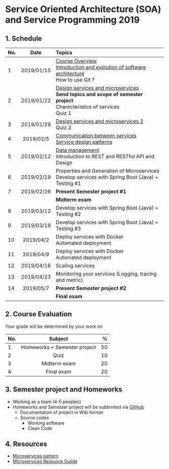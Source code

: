 # Service Oriented Architecture (SOA) and Service Programming 2019

## 1. Schedule
| No.  | Date           | Topics  |
| ---- |:-------------:| :-----|
| 1    | 2019/01/15    | [Course Overview](https://github.com/up1/course_microservice_kmitl_2019/blob/master/slide/day01/01-COURSE-OVERVIEW.pdf) <br> [Introduction and evolution of software architecture](https://github.com/up1/course_microservice_kmitl_2019/blob/master/slide/day01/02-INTRODUCTION.pdf) <br> How to use Git ? |
| 2    | 2019/01/22    | [Design services and microservices](https://github.com/up1/course_microservice_kmitl_2019/tree/master/slide/day02) <br>**Send topics and scope of semester project** <br> Charecteristics of services <br>Quiz 1 |
| 3    | 2019/01/29    | [Design services and microservices 2](https://github.com/up1/course_microservice_kmitl_2019/tree/master/slide/day03) <br>Quiz 2|
| 4    | 2019/02/5     | [Communication between services <br> Service design patterns](https://github.com/up1/course_microservice_kmitl_2019/tree/master/slide/day04) |
| 5    | 2019/02/12    | [Data management](https://github.com/up1/course_microservice_kmitl_2019/tree/master/slide/day05)<br>Introduction to REST and RESTful API and Design |
| 6    | 2019/02/19    | Properties and Generation of Microservices<br>Develop services with Spring Boot (Java) + Testing #1 |
| 7    | 2019/02/26    | **Present Semester project #1** |
|      |   |    **Midterm exam**   |
| 8    | 2019/03/12    | Develop services with Spring Boot (Java) + Testing #2 |
| 9    | 2019/03/19    | Develop services with Spring Boot (Java) + Testing #3 |
| 10   | 2019/04/2     | Deploy services with Docker <br> Automated deployment |
| 11   | 2019/04/9     | Deploy services with Docker <br> Automated deployment |
| 12   | 2019/04/16    | Scaling services |
| 13   | 2019/04/23    | Monitoring your services (Logging, tracing and metric) |
| 14   | 2019/05/7     | **Present Semester project #2** |
|      |   |  **Final exam**  |

## 2. Course Evaluation
Your grade will be determined by your work on

| No.  | Subject            | %     |
| ---- |:------------------:| -----:|
| 1    | Homeworks + Semester project          | 50 |
| 2    | Quiz               | 10 |
| 3    | Midterm exam       | 20 |
| 4    | Final exam         | 20 |

## 3. Semester project and Homeworks
* Working as a team (4-5 peoples)
* Homeworks and Semester project will be subbmited via [GitHub](https://github.com/)
  * Documentation of project in Wiki format
  * Source codes
    * Working software
    * Clean Code

## 4. Resources
* [Microservices pattern](https://microservices.io)
* [Microservices Resource Guilde](https://martinfowler.com/microservices/)

